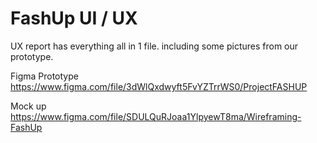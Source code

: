 # FashUp UI / UX

UX report has everything all in 1 file. including some pictures from our prototype.

Figma Prototype https://www.figma.com/file/3dWlQxdwyft5FvYZTrrWS0/ProjectFASHUP

Mock up https://www.figma.com/file/SDULQuRJoaa1YlpyewT8ma/Wireframing-FashUp
